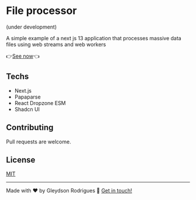 # File processor
(under development)

A simple example of a next js 13 application that processes massive data files using web streams and web workers

👉[See now](https://csv-preprocessing.vercel.app/)👈

## Techs

- Next.js
- Papaparse
- React Dropzone ESM
- Shadcn UI

## Contributing

Pull requests are welcome.

## License

[MIT](./LICENSE)

---

Made with ♥ by Gleydson Rodrigues :wave: [Get in touch!](https://twitter.com/gleydsonsr)
